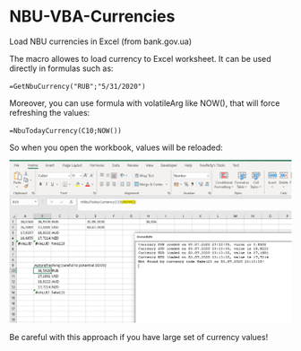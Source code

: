 # NBU-VBA-Currencies
Load NBU currencies in Excel (from bank.gov.ua)

The macro allowes to load currency to Excel worksheet. It can be used directly in formulas such as:

`=GetNbuCurrency("RUB";"5/31/2020")`

Moreover, you can use formula with volatileArg like NOW(), that will force refreshing the values:

`=NbuTodayCurrency(C10;NOW())`

So when you open the workbook, values will be reloaded:

![Sample](img/sample.png)

Be careful with this approach if you have large set of currency values!